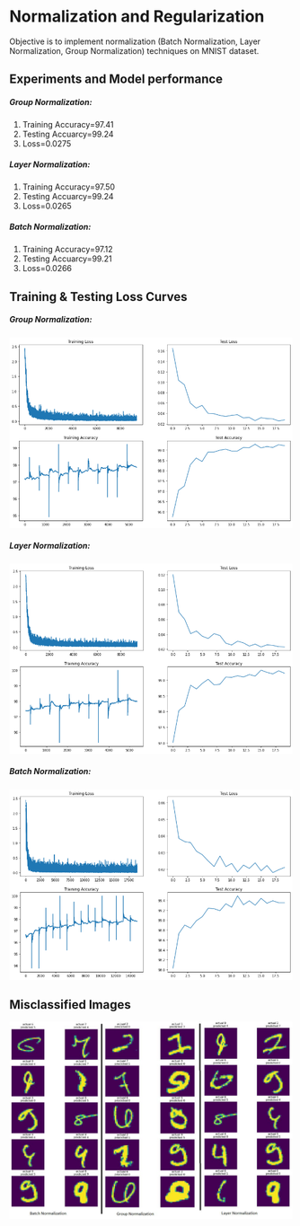 # Normalization and Regularization

Objective is to implement normalization (Batch Normalization, Layer Normalization, Group Normalization) techniques on MNIST dataset.

## Experiments and Model performance

##### Group Normalization:
1. Training Accuracy=97.41
2. Testing Accuarcy=99.24
3. Loss=0.0275

##### Layer Normalization:
1. Training Accuracy=97.50
2. Testing Accuarcy=99.24
3. Loss=0.0265

##### Batch Normalization:
1. Training Accuracy=97.12
2. Testing Accuarcy=99.21
3. Loss=0.0266

## Training & Testing Loss Curves

##### Group Normalization:
![alt text](https://github.com/Yuvaraj0001/EVA7_Assignments/blob/main/Session%206/Images/gn1.png)

##### Layer Normalization:
![alt text](https://github.com/Yuvaraj0001/EVA7_Assignments/blob/main/Session%206/Images/ln1.png)

##### Batch Normalization:
![alt text](https://github.com/Yuvaraj0001/EVA7_Assignments/blob/main/Session%206/Images/bn1.png)

## Misclassified Images

![alt text](https://github.com/Yuvaraj0001/EVA7_Assignments/blob/main/Session%206/Images/combined%20image.JPG)


```python

```
